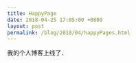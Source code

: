 ```yaml
---
title: HappyPage
date: 2018-04-25 17:05:00 +0800
layout: post
permalink: /blog/2018/04/happyPages.html
---
```

我的个人博客上线了．
